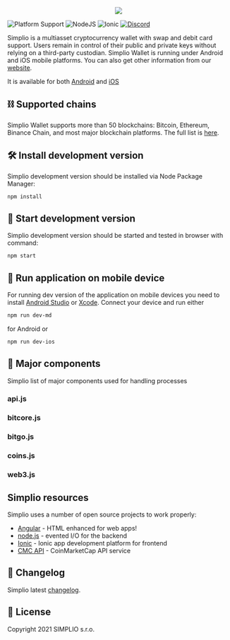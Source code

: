 [<p align="center"><img src="https://simplio.io/files/wallet-with-token.jpg"></p>](https://simplio.io)


![Platform Support](https://img.shields.io/badge/platform-ios%20|%20android-%23989898)
![NodeJS](https://img.shields.io/badge/node-12.14-brightgreen)
![Ionic](https://img.shields.io/badge/ionic%20CLI-6-blue)
[![Discord](https://img.shields.io/discord/859581142159065128)](https://discord.com/invite/aKhjuwZmdP)


Simplio is a multiasset cryptocurrency wallet with swap and debit card support. Users remain in control of their public and private keys without relying on a third-party custodian.
Simplio Wallet is running under Android and iOS mobile platforms. You can also get other information from our [website](https://simplio.io). 

It is available for both [Android](https://play.google.com/store/apps/details?id=wallet.simplio.app)
and [iOS](https://apps.apple.com/us/app/simplio-wallet/id1580073536)


## :chains: Supported chains

Simplio Wallet supports more than 50 blockchains: Bitcoin, Ethereum,
Binance Chain, and most major blockchain platforms. The full list is [here](https://github.com/ciripel/script_generated_files/blob/master/full_list.md).

## :hammer_and_wrench: Install development version

Simplio development version should be installed via Node Package Manager:

```bash
npm install
```

## :wrench: Start development version

Simplio development version should be started and tested in browser with command:

```bash
npm start
```

## :iphone: Run application on mobile device

For running dev version of the application on mobile devices you need to install
[Android Studio](https://developer.android.com/studio) or [Xcode](https://developer.apple.com/xcode/).
Connect your device and run either
```bash
npm run dev-md
```
for Android or
```bash
npm run dev-ios
```

## :bricks: Major components

Simplio list of major components used for handling processes

### api.js

### bitcore.js

### bitgo.js

### coins.js

### web3.js

## Simplio resources

Simplio uses a number of open source projects to work properly: 

* [Angular](https://angular.io/) - HTML enhanced for web apps!
* [node.js](https://nodejs.org/) - evented I/O for the backend
* [Ionic](https://ionicframework.com/) - Ionic app development platform for frontend
* [CMC API](https://coinmarketcap.com/api/) - CoinMarketCap API service

## :see_no_evil: Changelog
Simplio latest [changelog](https://github.com/SimplioOfficial/SimplioDevelopmentProgress/blob/master/Complete_list.md).

## :hankey: License

Copyright 2021 SIMPLIO s.r.o.

